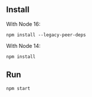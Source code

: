 ## Install

With Node 16:

```
npm install --legacy-peer-deps
```

With Node 14:

```
npm install
```

## Run

```
npm start
```
